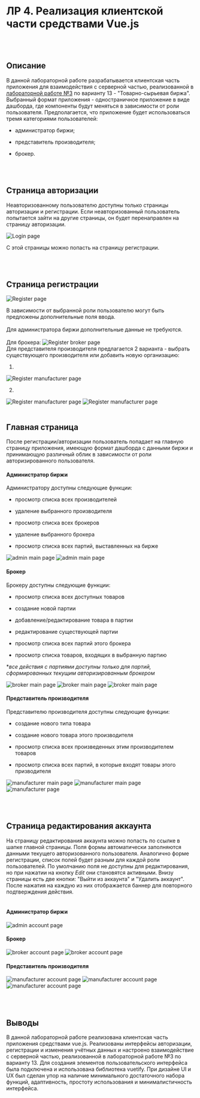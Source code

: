 # ЛР 4. Реализация клиентской части средствами Vue.js

<br/>
<br/>

## Описание

В данной лабораторной работе разрабатывается клиентская часть приложения 
для взаимодействия с серверной частью, реализованной в [лабораторной работе №3](3/description.md) 
по варианту 13 - "Товарно-сырьевая биржа".
Выбранный формат приложения - одностраничное приложение в виде дашборда, где компоненты будут меняться в зависимости от роли пользователя.
Предполагается, что приложение будет использоваться тремя категориями пользователей:

- администратор биржи;

- представитель производителя;

- брокер.

<br/>
<br/>

## Страница авторизации

Неавторизованному пользователю доступны только страницы авторизации и регистрации. 
Если неавторизованный пользователь попытается зайти на другие страницы, 
он будет перенаправлен на страницу авторизации.

![Login page](media/4/login.png)

С этой страницы можно попасть на страницу регистрации.

<br/>
<br/>

## Страница регистрации

![Register page](media/4/register.png)

В зависимости от выбранной роли пользователю могут быть предложены 
дополнительные поля ввода.<br><br>
Для администратора биржи дополнительные данные не требуются.<br><br>
Для брокера:
![Register broker page](media/4/register_b.png)
<br>
Для представителя производителя предлагается 2 варианта - 
выбрать существующего производителя или добавить новую организацию:
<br>

1)
![Register manufacturer page](media/4/register_m_3.png)

2) 
![Register manufacturer page](media/4/register_m_1.png)
![Register manufacturer page](media/4/register_m_2.png)
<br/>
<br/>

## Главная страница 

После регистрации/авторизации пользователь попадает 
на главную страницу приложения, имеющую формат дашборда с данными биржи
и принимающую различный облик в зависимости 
от роли авторизированного пользователя.
<br/>

#### Администратор биржи
Администратору доступны следующие функции:<br>

- просмотр списка всех производителей

- удаление выбранного производителя

- просмотр списка всех брокеров

- удаление выбранного брокера

- просмотр списка всех партий, выставленных на бирже

![admin main page](media/4/main_a_1.png)
![admin main page](media/4/main_a_2.png)

#### Брокер
Брокеру доступны следующие функции:<br>

- просмотр списка всех доступных товаров

- создание новой партии

- добавление/редактирование товара в партии

- редактирование существующей партии

- просмотр списка всех партий этого брокера

- просмотр списка товаров, входящих в выбранную партию

**все действия с партиями доступны только для партий, 
сформированных текущим авторизированным брокером*

![broker main page](media/4/main_b_1.png)
![broker main page](media/4/main_b_2.png)
![broker main page](media/4/main_b_3.png)


#### Представитель производителя
Представителю производителя доступны следующие функции:<br>

- создание нового типа товара

- создание нового товара этого производителя

- просмотр списка всех произведенных этим производителем товаров

- просмотр списка всех партий, в которые входят товары этого призводителя

![manufacturer main page](media/4/main_m_1.png)
![manufacturer main page](media/4/main_m_2.png)
![manufacturer page](media/4/main_m_3.png)

<br/>
<br/>

## Страница редактирования аккаунта

На страницу редактирования аккаунта можно попасть по ссылке в шапке главной страницы.
Поля формы автоматически заполняются данными текущего авторизованного пользователя. 
Аналогично форме регистрации, список полей будет разным для каждой роли пользователей.
По умолчанию поля не доступны для редактирования, 
но при нажатии на кнопку *Edit* они становятся активными.
Внизу страницы есть две кнопки: "Выйти из аккаунта" и "Удалить аккаунт".
После нажатия на каждую из них отображается баннер для повторного подтверждения действия.
<br><br>

#### Администратор биржи
![admin account page](media/4/account_a.png)

#### Брокер
![broker account page](media/4/account_b_1.png)
![broker account page](media/4/account_b_2.png)

#### Представитель производителя
![manufacturer account page](media/4/account_m_1.png)
![manufacturer account page](media/4/account_m_2.png)
![manufacturer account page](media/4/account_m_3.png)

<br/>
<br/>

## Выводы

В данной лабораторной работе реализована клиентская часть приложения средствами vue.js. 
Реализованы интерфейсы авторизации, регистрации и изменения учётных данных и настроено взаимодействие с серверной частью,
реализованной в лабораторной работе №3 по варианту 13.
Для создания элементов пользовательского интерфейса была подключена и использована библиотека vuetify.
При дизайне UI и UX был сделан упор на наличие минимального достаточного набора функций, адаптивность, 
простоту использования и минималистичность интерфейса. 
